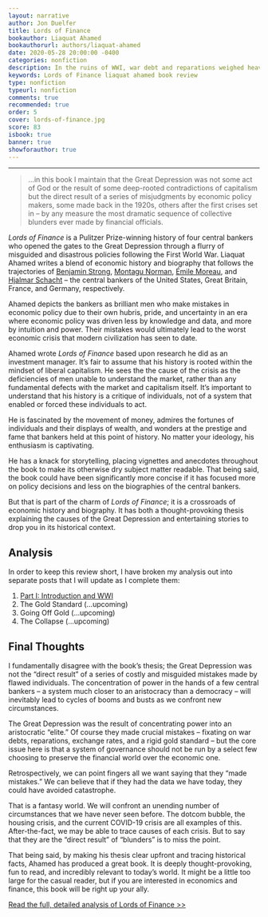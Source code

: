 ```yaml
---
layout: narrative
author: Jon Duelfer
title: Lords of Finance
bookauthor: Liaquat Ahamed
bookauthorurl: authors/liaquat-ahamed
date: 2020-05-28 20:00:00 -0400
categories: nonfiction
description: In the ruins of WWI, war debt and reparations weighed heavily on European countries. The central bankers of Britain, France, and Germany had to come together alongisde the United States – now a first-class economic power – to rebuild the global economy. Their mistakes would soon drive the world to the Great Depression.
keywords: Lords of Finance liaquat ahamed book review
type: nonfiction
typeurl: nonfiction
comments: true
recommended: true
order: 5
cover: lords-of-finance.jpg
score: 83
isbook: true
banner: true
showforauthor: true
---
```

<hr/>

> …in this book I maintain that the Great Depression was not some act of God or the result of some deep-rooted contradictions of capitalism but the direct result of a series of misjudgments by economic policy makers, some made back in the 1920s, others after the first crises set in – by any measure the most dramatic sequence of collective blunders ever made by financial officials.

_Lords of Finance_ is a Pulitzer Prize-winning history of four central bankers who opened the gates to the Great Depression through a flurry of misguided and disastrous policies following the First World War. Liaquat Ahamed writes a blend of economic history and biography that follows the trajectories of [Benjamin Strong](https://en.wikipedia.org/wiki/Benjamin_Strong_Jr.), [Montagu Norman](https://en.wikipedia.org/wiki/Montagu_Norman,_1st_Baron_Norman), [Émile Moreau](https://en.wikipedia.org/wiki/%C3%89mile_Moreau_(banker)), and [Hjalmar Schacht](https://en.wikipedia.org/wiki/Hjalmar_Schacht) – the central bankers of the United States, Great Britain, France, and Germany, respectively.

Ahamed depicts the bankers as brilliant men who make mistakes in economic policy due to their own hubris, pride, and uncertainty in an era where economic policy was driven less by knowledge and data, and more by intuition and power. Their mistakes would ultimately lead to the worst economic crisis that modern civilization has seen to date.

Ahamed wrote _Lords of Finance_ based upon research he did as an investment manager. It’s fair to assume that his history is rooted within the mindset of liberal capitalism. He sees the the cause of the crisis as the deficiencies of men unable to understand the market, rather than any fundamental defects with the market and capitalism itself. It’s important to understand that his history is a critique of individuals, not of a system that enabled or forced these individuals to act.

He is fascinated by the movement of money, admires the fortunes of individuals and their displays of wealth, and wonders at the prestige and fame that bankers held at this point of history. No matter your ideology, his enthusiasm is captivating.

He has a knack for storytelling, placing vignettes and anecdotes throughout the book to make its otherwise dry subject matter readable. That being said, the book could have been significantly more concise if it has focused more on policy decisions and less on the biographies of the central bankers.

But that is part of the charm of _Lords of Finance_; it is a crossroads of economic history and biography. It has both a thought-provoking thesis explaining the causes of the Great Depression and entertaining stories to drop you in its historical context.

<h2><strong>Analysis</strong></h2>
In order to keep this review short, I have broken my analysis out into separate posts that I will update as I complete them:

1. [Part I: Introduction and WWI](/texts/2020-05-30-lords-of-finance-analysis-part-one/)
2. The Gold Standard (...upcoming)
3. Going Off Gold (...upcoming)
4. The Collapse (...upcoming)

<h2><strong>Final Thoughts</strong></h2>
I fundamentally disagree with the book’s thesis; the Great Depression was not the “direct result” of a series of costly and misguided mistakes made by flawed individuals. The concentration of power in the hands of a few central bankers – a system much closer to an aristocracy than a democracy – will inevitably lead to cycles of booms and busts as we confront new circumstances.

The Great Depression was the result of concentrating power into an aristocratic “elite.” Of course they made crucial mistakes – fixating on war debts, reparations, exchange rates, and a rigid gold standard – but the core issue here is that a system of governance should not be run by a select few choosing to preserve the financial world over the economic one.

Retrospectively, we can point fingers all we want saying that they “made mistakes.” We can believe that if they had the data we have today, they could have avoided catastrophe.

That is a fantasy world. We will confront an unending number of circumstances that we have never seen before. The dotcom bubble, the housing crisis, and the current COVID-19 crisis are all examples of this. After-the-fact, we may be able to trace causes of each crisis. But to say that they are the “direct result” of “blunders” is to miss the point.

That being said, by making his thesis clear upfront and tracing historical facts, Ahamed has produced a great book. It is deeply thought-provoking, fun to read, and incredibly relevant to today’s world. It might be a little too large for the casual reader, but if you are interested in economics and finance, this book will be right up your ally.

[Read the full, detailed analysis of Lords of Finance >>](/texts/2020-05-30-lords-of-finance-analysis-part-one/)

